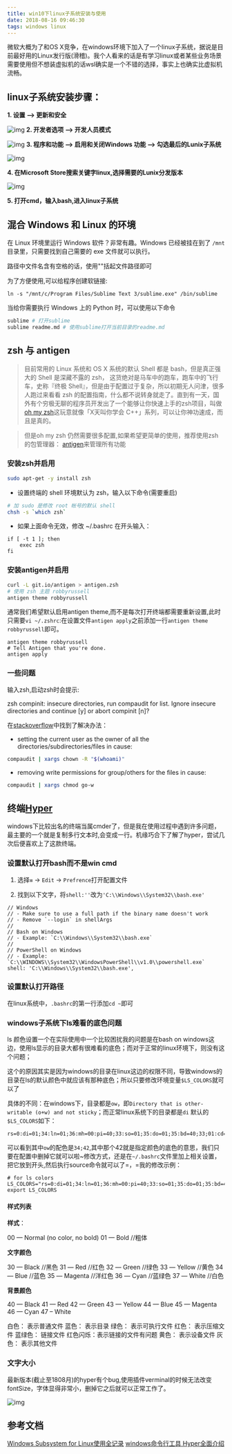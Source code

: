 ```yaml
---
title: win10下linux子系统安装与使用
date: 2018-08-16 09:46:30
tags: windows linux
---
```


微软大概为了和OS X竞争，在windows环境下加入了一个linux子系统，据说是目前最好用的Linux发行版(滑稽)。我个人看来的话是有学习linux或者某些业务场景需要使用但不想装虚拟机的话wsl确实是一个不错的选择，事实上也确实比虚拟机流畅。

<!--more-->

## linux子系统安装步骤：

**1. 设置 ——> 更新和安全**

![img](/images/2018081600.png)
**2. 开发者选项 ——> 开发人员模式**

![img](/images/2018081601.png)
**3. 程序和功能 ——> 启用和关闭Windows 功能 ——> 勾选最后的Lunix子系统**

![img](/images/2018081602.png)

**4. 在Microsoft Store搜索关键字linux,选择需要的Lunix分发版本**

![img](/images/20180324220413133.png)

**5. 打开cmd，输入bash,进入linux子系统**


## 混合 Windows 和 Linux 的环境

在 Linux 环境里运行 Windows 软件？非常有趣。Windows 已经被挂在到了 `/mnt` 目录里，只需要找到自己需要的 exe 文件就可以执行。

路径中文件名含有空格的话，使用""括起文件路径即可

为了方便使用,可以给程序创建软链接:

```
ln -s "/mnt/c/Program Files/Sublime Text 3/sublime.exe" /bin/sublime
```

当给你需要执行 Windows 上的 Python 时，可以使用以下命令

```python
sublime # 打开sublime
sublime readme.md # 使用sublime打开当前目录的readme.md
```


## zsh 与 antigen

> 目前常用的 Linux 系统和 OS X 系统的默认 Shell 都是 bash，但是真正强大的 Shell 是深藏不露的 zsh， 这货绝对是马车中的跑车，跑车中的飞行车，史称『终极 Shell』，但是由于配置过于复杂，所以初期无人问津，很多人跑过来看看 zsh 的配置指南，什么都不说转身就走了。直到有一天，国外有个穷极无聊的程序员开发出了一个能够让你快速上手的zsh项目，叫做 [oh my zsh](https://github.com/robbyrussell/oh-my-zsh)这玩意就像「X天叫你学会 C++」系列，可以让你神功速成，而且是真的。

> 但是oh my zsh 仍然需要很多配置,如果希望更简单的使用，推荐使用zsh 的包管理器： [antigen](https://github.com/zsh-users/antigen)来管理所有功能

### 安装zsh并启用

```bash
sudo apt-get -y install zsh
```

* 设置终端的 shell 环境默认为 zsh，输入以下命令(需要重启)

```bash
# 加 sudo 是修改 root 帐号的默认 shell
chsh -s `which zsh`
```

* 如果上面命令无效，修改 ~/.bashrc 在开头输入：

```shell
if [ -t 1 ]; then
    exec zsh
fi
```

### 安装antigen并启用

```bash
curl -L git.io/antigen > antigen.zsh
# 使用 zsh 主题 robbyrussell
antigen theme robbyrussell
```

通常我们希望默认启用antigen theme,而不是每次打开终端都需要重新设置,此时只需要`vi ~/.zshrc`:在设置文件`antigen apply`之前添加一行`antigen theme robbyrussell`即可。


```
antigen theme robbyrussell
# Tell Antigen that you're done.
antigen apply
```

### 一些问题

输入zsh,启动zsh时会提示:

zsh compinit: insecure directories, run compaudit for list.
Ignore insecure directories and continue [y] or abort compinit [n]?

在[stackoverflow](https://stackoverflow.com/questions/13762280/zsh-compinit-insecure-directories)中找到了解决办法：

* setting the current user as the owner of all the directories/subdirectories/files in cause:

```bash
compaudit | xargs chown -R "$(whoami)"
```
* removing write permissions for group/others for the files in cause:

```bash
compaudit | xargs chmod go-w
```

## 终端[Hyper](https://hyper.is/)

windows下比较出名的终端当属cmder了，但是我在使用过程中遇到许多问题，最主要的一个就是复制多行文本时,会变成一行。机缘巧合下了解了hyper，尝试几次后便喜欢上了这款终端。


### 设置默认打开bash而不是win cmd

1. 选择`≡` -> `Edit` -> `Prefrence`打开配置文件

2. 找到以下文字，将`shell:''`改为`'C:\\Windows\\System32\\bash.exe'`

```
// Windows
// - Make sure to use a full path if the binary name doesn't work
// - Remove `--login` in shellArgs
//
// Bash on Windows
// - Example: `C:\\Windows\\System32\\bash.exe`
//
// PowerShell on Windows
// - Example: `C:\\WINDOWS\\System32\\WindowsPowerShell\\v1.0\\powershell.exe`
shell: 'C:\\Windows\\System32\\bash.exe',
```

### 设置默认打开路径

在linux系统中，`.bashrc`的第一行添加`cd ~`即可

### windows子系统下ls难看的底色问题

ls 颜色设置一个在实际使用中一个比较困扰我的问题是在bash on windows这边，使用ls显示的目录大都有很难看的底色；而对于正常的linux环境下，则没有这个问题；

这个的原因其实是因为windows的目录在linux这边的权限不同，导致windows的目录在ls的默认颜色中就应该有那种底色；所以只要修改环境变量`$LS_COLORS`就可以了

具体的不同：在windows下，目录都是`ow`，即`Directory that is other-writable (o+w) and not sticky`；而正常linux系统下的目录都是`di`
默认的`$LS_COLORS`如下：

```
rs=0:di=01;34:ln=01;36:mh=00:pi=40;33:so=01;35:do=01;35:bd=40;33;01:cd=40;33;01:or=40;31;01:su=37;41:sg=30;43:ca=30;41:tw=30;42:ow=34;42:st=37;44:ex=01;32:*.tar=01;31:*.tgz=01;31:*.arj=01;31:*.taz=01;31:*.lzh=01;31:*.lzma=01;31:*.tlz=01;31:*.txz=01;31:*.zip=01;31:*.z=01;31:*.Z=01;31:*.dz=01;31:*.gz=01;31:*.lz=01;31:*.xz=01;31:*.bz2=01;31:*.bz=01;31:*.tbz=01;31:*.tbz2=01;31:*.tz=01;31:*.deb=01;31:*.rpm=01;31:*.jar=01;31:*.rar=01;31:*.ace=01;31:*.zoo=01;31:*.cpio=01;31:*.7z=01;31:*.rz=01;31:*.jpg=01;35:*.jpeg=01;35:*.gif=01;35:*.bmp=01;35:*.pbm=01;35:*.pgm=01;35:*.ppm=01;35:*.tga=01;35:*.xbm=01;35:*.xpm=01;35:*.tif=01;35:*.tiff=01;35:*.png=01;35:*.svg=01;35:*.svgz=01;35:*.mng=01;35:*.pcx=01;35:*.mov=01;35:*.mpg=01;35:*.mpeg=01;35:*.m2v=01;35:*.mkv=01;35:*.ogm=01;35:*.mp4=01;35:*.m4v=01;35:*.mp4v=01;35:*.vob=01;35:*.qt=01;35:*.nuv=01;35:*.wmv=01;35:*.asf=01;35:*.rm=01;35:*.rmvb=01;35:*.flc=01;35:*.avi=01;35:*.fli=01;35:*.flv=01;35:*.gl=01;35:*.dl=01;35:*.xcf=01;35:*.xwd=01;35:*.yuv=01;35:*.cgm=01;35:*.emf=01;35:*.axv=01;35:*.anx=01;35:*.ogv=01;35:*.ogx=01;35:*.aac=00;36:*.au=00;36:*.flac=00;36:*.mid=00;36:*.midi=00;36:*.mka=00;36:*.mp3=00;36:*.mpc=00;36:*.ogg=00;36:*.ra=00;36:*.wav=00;36:*.axa=00;36:*.oga=00;36:*.spx=00;36:*.xspf=00;36:

```

可以看到其中`ow`的配色是`34;42`,其中那个42就是指定颜色的底色的意思，我们只要在配置中删掉它就可以啦~修改方式，还是在`~/.bashrc`文件里加上相关设置，把它放到开头,然后执行source命令就可以了=，=我的修改示例：

```
# for ls colors
LS_COLORS="rs=0:di=01;34:ln=01;36:mh=00:pi=40;33:so=01;35:do=01;35:bd=40;33;01:cd=40;33;01:or=40;31;01:su=37;41:sg=30;43:ca=30;41:tw=30;42:ow=01;34:st=37;44:ex=01;32:*.tar=01;31:*.tgz=01;31:*.arc=01;31:*.arj=01;31:*.taz=01;31:*.lha=01;31:*.lz4=01;31:*.lzh=01;31:*.lzma=01;31:*.tlz=01;31:*.txz=01;31:*.tzo=01;31:*.t7z=01;31:*.zip=01;31:*.z=01;31:*.Z=01;31:*.dz=01;31:*.gz=01;31:*.lrz=01;31:*.lz=01;31:*.lzo=01;31:*.xz=01;31:*.bz2=01;31:*.bz=01;31:*.tbz=01;31:*.tbz2=01;31:*.tz=01;31:*.deb=01;31:*.rpm=01;31:*.jar=01;31:*.war=01;31:*.ear=01;31:*.sar=01;31:*.rar=01;31:*.alz=01;31:*.ace=01;31:*.zoo=01;31:*.cpio=01;31:*.7z=01;31:*.rz=01;31:*.cab=01;31:*.jpg=01;35:*.jpeg=01;35:*.gif=01;35:*.bmp=01;35:*.pbm=01;35:*.pgm=01;35:*.ppm=01;35:*.tga=01;35:*.xbm=01;35:*.xpm=01;35:*.tif=01;35:*.tiff=01;35:*.png=01;35:*.svg=01;35:*.svgz=01;35:*.mng=01;35:*.pcx=01;35:*.mov=01;35:*.mpg=01;35:*.mpeg=01;35:*.m2v=01;35:*.mkv=01;35:*.webm=01;35:*.ogm=01;35:*.mp4=01;35:*.m4v=01;35:*.mp4v=01;35:*.vob=01;35:*.qt=01;35:*.nuv=01;35:*.wmv=01;35:*.asf=01;35:*.rm=01;35:*.rmvb=01;35:*.flc=01;35:*.avi=01;35:*.fli=01;35:*.flv=01;35:*.gl=01;35:*.dl=01;35:*.xcf=01;35:*.xwd=01;35:*.yuv=01;35:*.cgm=01;35:*.emf=01;35:*.axv=01;35:*.anx=01;35:*.ogv=01;35:*.ogx=01;35:*.aac=00;36:*.au=00;36:*.flac=00;36:*.m4a=00;36:*.mid=00;36:*.midi=00;36:*.mka=00;36:*.mp3=00;36:*.mpc=00;36:*.ogg=00;36:*.ra=00;36:*.wav=00;36:*.axa=00;36:*.oga=00;36:*.spx=00;36:*.xspf=00;36:"
export LS_COLORS
```
#### 样式列表

**样式**：

00 — Normal (no color, no bold)
01 — Bold    //粗体

**文字颜色**

30 — Black   //黑色
31 — Red     //红色
32 — Green   //绿色
33 — Yellow  //黄色
34 — Blue    //蓝色
35 — Magenta //洋红色
36 — Cyan    //蓝绿色
37 — White   //白色

**背景颜色**

40 — Black
41 — Red
42 — Green
43 — Yellow
44 — Blue
45 — Magenta
46 — Cyan
47 – White

白色：    表示普通文件
蓝色：    表示目录
绿色：    表示可执行文件
红色：    表示压缩文件
蓝绿色：  链接文件
红色闪烁：表示链接的文件有问题
黄色：    表示设备文件
灰色：    表示其他文件

### 文字大小

最新版本(截止至1808月)的hyper有个bug,使用插件verminal的时候无法改变fontSize，字体显得非常小，删掉它之后就可以正常工作了。

![img](/images/2018-08-16_19-46-48.png)

## 参考文档

[Windows Subsystem for Linux使用全记录](https://github.com/oneone1995/blog/issues/6)
[windows命令行工具 Hyper全面介绍](https://cibifang.com/win10%E7%BB%88%E7%AB%AF%E4%BC%98%E5%8C%96-%E9%AB%98%E9%A2%9C%E5%80%BCwindows%E5%91%BD%E4%BB%A4%E8%A1%8C%E5%B7%A5%E5%85%B7hyper%E5%85%A8%E9%9D%A2%E4%BB%8B%E7%BB%8D/)